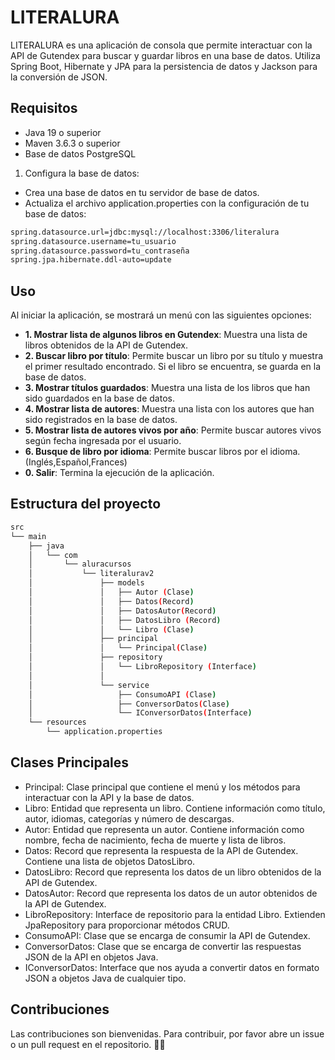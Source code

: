 # LITERALURA

LITERALURA es una aplicación de consola que permite interactuar con la API de Gutendex para buscar y guardar libros en una base de datos. Utiliza Spring Boot, Hibernate y JPA para la persistencia de datos y Jackson para la conversión de JSON.

## Requisitos

- Java 19 o superior
- Maven 3.6.3 o superior
- Base de datos PostgreSQL

1. Configura la base de datos:

- Crea una base de datos en tu servidor de base de datos.
- Actualiza el archivo application.properties con la configuración de tu base de datos:
```sh
spring.datasource.url=jdbc:mysql://localhost:3306/literalura
spring.datasource.username=tu_usuario
spring.datasource.password=tu_contraseña
spring.jpa.hibernate.ddl-auto=update
```

## Uso
Al iniciar la aplicación, se mostrará un menú con las siguientes opciones:

- **1. Mostrar lista de algunos libros en Gutendex**: Muestra una lista de libros obtenidos de la API de Gutendex.
- **2. Buscar libro por título**: Permite buscar un libro por su título y muestra el primer resultado encontrado. Si el libro se encuentra, se guarda en la base de datos.
- **3. Mostrar títulos guardados**: Muestra una lista de los libros que han sido guardados en la base de datos.
- **4. Mostrar lista de autores**: Muestra una lista con los autores que han sido registrados en la base de datos.
- **5. Mostrar lista de autores vivos por año**: Permite buscar autores vivos según fecha ingresada por el usuario.
- **6. Busque de libro por idioma**: Permite buscar libros por el idioma.(Inglés,Español,Frances)
- **0. Salir**: Termina la ejecución de la aplicación.
   
## Estructura del proyecto

```sh
src
└── main
    ├── java
    │   └── com
    │       └── aluracursos
    │           └── literalurav2
    │               ├── models
    │               │   ├── Autor (Clase)
    │               │   ├── Datos(Record)
    │               │   ├── DatosAutor(Record)
    │               │   ├── DatosLibro (Record)
    │               │   └── Libro (Clase)
    │               ├── principal
    │               │   └── Principal(Clase)
    │               ├── repository
    │               │   └── LibroRepository (Interface)
    │               │   
    │               └── service
    │                   ├── ConsumoAPI (Clase)
    │                   ├── ConversorDatos(Clase)
    │                   └── IConversorDatos(Interface)
    └── resources
        └── application.properties
```

## Clases Principales
- Principal: Clase principal que contiene el menú y los métodos para interactuar con la API y la base de datos.
- Libro: Entidad que representa un libro. Contiene información como título, autor, idiomas, categorías y número de descargas.
- Autor: Entidad que representa un autor. Contiene información como nombre, fecha de nacimiento, fecha de muerte y lista de libros.
- Datos: Record que representa la respuesta de la API de Gutendex. Contiene una lista de objetos DatosLibro.
- DatosLibro: Record que representa los datos de un libro obtenidos de la API de Gutendex.
- DatosAutor: Record que representa los datos de un autor obtenidos de la API de Gutendex.
- LibroRepository: Interface de repositorio para la entidad Libro. Extienden JpaRepository para proporcionar métodos CRUD.
- ConsumoAPI: Clase que se encarga de consumir la API de Gutendex.
- ConversorDatos: Clase que se encarga de convertir las respuestas JSON de la API en objetos Java.
- IConversorDatos: Interface que nos ayuda a convertir datos en formato JSON a objetos Java de cualquier tipo.

## Contribuciones
Las contribuciones son bienvenidas. Para contribuir, por favor abre un issue o un pull request en el repositorio. 👋😊



